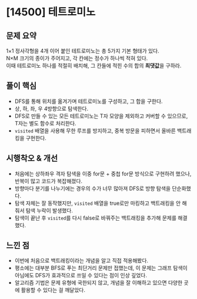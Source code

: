 # [14500] 테트로미노

## 문제 요약
1×1 정사각형을 4개 이어 붙인 테트로미노는 총 5가지 기본 형태가 있다.  
N×M 크기의 종이가 주어지고, 각 칸에는 정수가 하나씩 적혀 있다.  
이때 테트로미노 하나를 적절히 배치해, 그 칸들에 적힌 수의 합의 **최댓값**을 구하라.

## 풀이 핵심
- DFS를 통해 위치를 옮겨가며 테트로미노를 구성하고, 그 합을 구한다.
- 상, 하, 좌, 우 4방향으로 탐색한다.
- DFS로 만들 수 있는 모든 테트로미노는 T자 모양을 제외하고 커버할 수 있으므로, T자는 별도 함수로 처리한다.
- `visited` 배열을 사용해 무한 루프를 방지하고, 중복 방문을 피하면서 올바른 백트래킹을 구현한다.

## 시행착오 & 개선
- 처음에는 상하좌우 격자 탐색을 이중 for문 + 중첩 for문 방식으로 구현하려 했으나, 반복이 많고 코드가 복잡해졌다.
- 방향마다 분기를 나누기에는 경우의 수가 너무 많아져 DFS로 방향 탐색을 단순화했다.
- 탐색 자체는 잘 동작했지만, `visited` 배열을 true로만 마킹하고 백트래킹을 안 해줘서 탐색 누락이 발생했다.
- 탐색이 끝난 후 `visited`를 다시 false로 바꿔주는 백트래킹을 추가해 문제를 해결했다.

## 느낀 점
- 이번에 처음으로 백트래킹이라는 개념을 알고 직접 적용해봤다.
- 평소에는 대부분 BFS로 푸는 최단거리 문제만 접했는데, 이 문제는 그래프 탐색이 아님에도 DFS가 효과적으로 쓰일 수 있다는 점이 인상 깊었다.
- 알고리즘 기법은 문제 유형에 국한되지 않고, 개념을 잘 이해하고 있으면 다양한 곳에 활용할 수 있다는 걸 깨달았다.